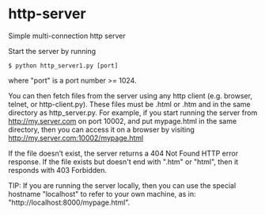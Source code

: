 # http-server
Simple multi-connection http server

Start the server by running
```
$ python http_server1.py [port]
```
where "port" is a port number >= 1024. 

You can then fetch files from the server using any http client (e.g. browser, telnet, or http-client.py). These files must be .html or .htm and in the same directory as http_server.py. For example, if you start running the server from http://my.server.com on port 10002, and put mypage.html in the same directory, then you can access it on a browser by visiting http://my.server.com:10002/mypage.html

If the file doesn’t exist, the server returns a 404 Not Found HTTP error response. If the file exists but doesn't end with ".htm" or "html", then it responds with 403 Forbidden.

TIP: If you are running the server locally, then you can use the special hostname "localhost" to refer to your own machine, as in: "http://localhost:8000/mypage.html".
